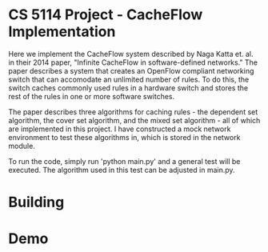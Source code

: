 # CS 5114 Project - CacheFlow Implementation

Here we implement the CacheFlow system described by Naga Katta et. al. in their 2014 paper, "Infinite CacheFlow in software-defined networks." The paper describes a system that creates an OpenFlow compliant networking switch that can accomodate an unlimited number of rules. To do this, the switch caches commonly used rules in a hardware switch and stores the rest of the rules in one or more software switches.

The paper describes three algorithms for caching rules - the dependent set algorithm, the cover set algorithm, and the mixed set algorithm - all of which are implemented in this project. I have constructed a mock network environment to test these algorithms in, which is stored in the network module.

To run the code, simply run 'python main.py' and a general test will be executed. The algorithm used in this test can be adjusted in main.py.

# Building

# Demo
